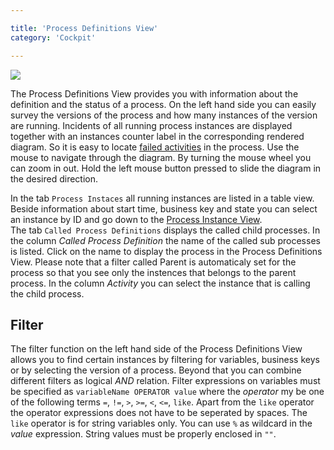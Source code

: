 ```yaml
---

title: 'Process Definitions View'
category: 'Cockpit'

---
```


<div class="row">
  <div class="col-xs-6 col-sm-6 col-md-3">
    <img data-img-thumb src="ref:asset:/assets/img/implementation-cockpit/cockpit-process-definitions-view.png" />
  </div>
  <div class="col-xs-6 col-sm-6 col-md-9">
    <p>The Process Definitions View provides you with information about the definition and the status of a process. On the left hand side you can easily survey the versions of the process and how many instances of the version are running. Incidents of all running process instances are displayed together with an instances counter label in the corresponding rendered diagram. So it is easy to locate <a href="ref:#cockpit-failed-jobs">failed activities</a> in the process. Use the mouse to navigate through the diagram. By turning the mouse wheel you can zoom in out. Hold the left mouse button pressed to slide the diagram in the desired direction.</p>
    <p>In the tab <code>Process Instaces</code> all running instances are listed in a table view. Beside information about start time, business key and state you can select an instance by ID and go down to the <a href="ref:#cockpit-process-instance-detail-view">Process Instance View</a>.<br>
    The tab <code>Called Process Definitions</code> displays the called child processes. In the column <em>Called Process Definition</em> the name of the called sub processes is listed. Click on the name to display the process in the Process Definitions View. Please note that a filter called Parent is automaticaly set for the process so that you see only the instences that belongs to the parent process. In the column <em>Activity</em> you can select the instance that is calling the child process.</p>
  </div>
</div>

## Filter

The filter function on the left hand side of the Process Definitions View allows you to find certain instances by filtering for variables, business keys or by selecting the version of a process. Beyond that you can combine different filters as logical _AND_ relation. Filter expressions on variables must be specified as `variableName OPERATOR value` where the _operator_ my be one of the following terms `=`, `!=`, `>`, `>=`, `<`, `<=`, `like`. Apart from the `like` operator the operator expressions does not have to be seperated by spaces.
The `like` operator is for string variables only. You can use `%` as wildcard in the _value_ expression. String values must be properly enclosed in `""`.
